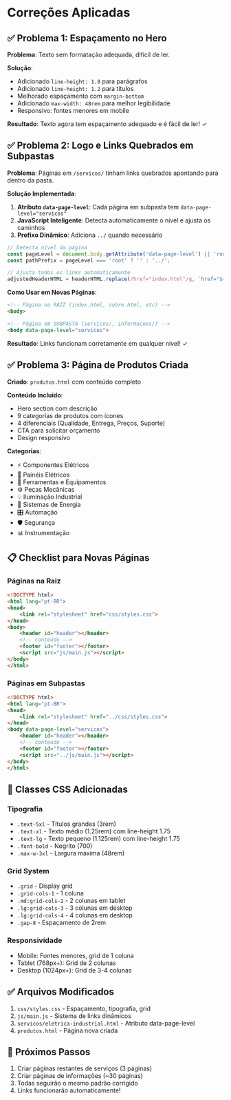 # Correções Aplicadas

## ✅ Problema 1: Espaçamento no Hero
**Problema**: Texto sem formatação adequada, difícil de ler.

**Solução**:
- Adicionado `line-height: 1.8` para parágrafos
- Adicionado `line-height: 1.2` para títulos
- Melhorado espaçamento com `margin-bottom`
- Adicionado `max-width: 48rem` para melhor legibilidade
- Responsivo: fontes menores em mobile

**Resultado**: Texto agora tem espaçamento adequado e é fácil de ler! ✓

## ✅ Problema 2: Logo e Links Quebrados em Subpastas
**Problema**: Páginas em `/servicos/` tinham links quebrados apontando para dentro da pasta.

**Solução Implementada**:
1. **Atributo `data-page-level`**: Cada página em subpasta tem `data-page-level="servicos"`
2. **JavaScript Inteligente**: Detecta automaticamente o nível e ajusta os caminhos
3. **Prefixo Dinâmico**: Adiciona `../` quando necessário

```javascript
// Detecta nível da página
const pageLevel = document.body.getAttribute('data-page-level') || 'root';
const pathPrefix = pageLevel === 'root' ? '' : '../';

// Ajusta todos os links automaticamente
adjustedHeaderHTML = headerHTML.replace(/href="index.html"/g, `href="${pathPrefix}index.html"`)
```

**Como Usar em Novas Páginas**:
```html
<!-- Página na RAIZ (index.html, sobre.html, etc) -->
<body>

<!-- Página em SUBPASTA (servicos/, informacoes/) -->
<body data-page-level="servicos">
```

**Resultado**: Links funcionam corretamente em qualquer nível! ✓

## ✅ Problema 3: Página de Produtos Criada
**Criado**: `produtos.html` com conteúdo completo

**Conteúdo Incluído**:
- Hero section com descrição
- 9 categorias de produtos com ícones
- 4 diferenciais (Qualidade, Entrega, Preços, Suporte)
- CTA para solicitar orçamento
- Design responsivo

**Categorias**:
- ⚡ Componentes Elétricos
- 🔌 Painéis Elétricos
- 🔧 Ferramentas e Equipamentos
- ⚙️ Peças Mecânicas
- 💡 Iluminação Industrial
- 🔋 Sistemas de Energia
- 🎛️ Automação
- 🛡️ Segurança
- 📊 Instrumentação

## 📋 Checklist para Novas Páginas

### Páginas na Raiz
```html
<!DOCTYPE html>
<html lang="pt-BR">
<head>
    <link rel="stylesheet" href="css/styles.css">
</head>
<body>
    <header id="header"></header>
    <!-- conteúdo -->
    <footer id="footer"></footer>
    <script src="js/main.js"></script>
</body>
</html>
```

### Páginas em Subpastas
```html
<!DOCTYPE html>
<html lang="pt-BR">
<head>
    <link rel="stylesheet" href="../css/styles.css">
</head>
<body data-page-level="servicos">
    <header id="header"></header>
    <!-- conteúdo -->
    <footer id="footer"></footer>
    <script src="../js/main.js"></script>
</body>
</html>
```

## 🎨 Classes CSS Adicionadas

### Tipografia
- `.text-5xl` - Títulos grandes (3rem)
- `.text-xl` - Texto médio (1.25rem) com line-height 1.75
- `.text-lg` - Texto pequeno (1.125rem) com line-height 1.75
- `.font-bold` - Negrito (700)
- `.max-w-3xl` - Largura máxima (48rem)

### Grid System
- `.grid` - Display grid
- `.grid-cols-1` - 1 coluna
- `.md:grid-cols-2` - 2 colunas em tablet
- `.lg:grid-cols-3` - 3 colunas em desktop
- `.lg:grid-cols-4` - 4 colunas em desktop
- `.gap-8` - Espaçamento de 2rem

### Responsividade
- Mobile: Fontes menores, grid de 1 coluna
- Tablet (768px+): Grid de 2 colunas
- Desktop (1024px+): Grid de 3-4 colunas

## ✅ Arquivos Modificados
1. `css/styles.css` - Espaçamento, tipografia, grid
2. `js/main.js` - Sistema de links dinâmicos
3. `servicos/eletrica-industrial.html` - Atributo data-page-level
4. `produtos.html` - Página nova criada

## 🚀 Próximos Passos
1. Criar páginas restantes de serviços (3 páginas)
2. Criar páginas de informações (~30 páginas)
3. Todas seguirão o mesmo padrão corrigido
4. Links funcionarão automaticamente!
